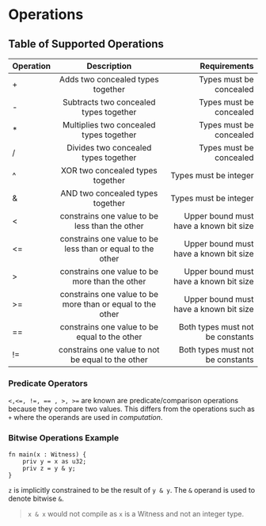 # Operations

## Table of Supported Operations

| Operation      | Description          | Requirements     |
| :-- | :-----------------:         | -----------: |
|  +             | Adds two concealed types together   | Types must be concealed    |
|  -             | Subtracts two concealed types together | Types must be concealed |
|  *             | Multiplies two concealed types together | Types must be concealed |
|  /             | Divides two concealed types together | Types must be concealed |
|  ^             | XOR two concealed types together | Types must be integer |
|  &             | AND two concealed types together | Types must be integer |
|  <             | constrains one value to be less than the other | Upper bound must have a known bit size |
|  <=             | constrains one value to be less than or equal to the other | Upper bound must have a known bit size |
|  >             | constrains one value to be more than the other | Upper bound must have a known bit size |
|  >=             | constrains one value to be more than or equal to the other | Upper bound must have a known bit size |
|  ==             | constrains one value to be equal to the other | Both types must not be constants |
|  !=             | constrains one value to not be equal to the other | Both types must not be constants |

### Predicate Operators

`<,<=, !=, == , >, >=` are known are predicate/comparison operations because they compare two values. This differs from the operations such as `+` where the operands are used in _computation_.

### Bitwise Operations Example

```rust,noplaypen 
fn main(x : Witness) {
    priv y = x as u32;
    priv z = y & y;
}
```

`z` is implicitly constrained to be the result of `y & y`. The `&` operand is used to denote bitwise `&`. 

> `x & x` would not compile as `x` is a Witness and not an integer type.
